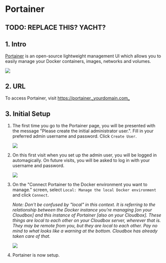 # Portainer

## TODO: REPLACE THIS?  YACHT?

## 1. Intro

[Portainer](https://portainer.io/) is an open-source lightweight management UI which allows you to easily manage your Docker containers, images, networks and volumes.

![](https://i.imgur.com/v3fukYX.png)

## 2. URL

To access Portainer, visit [https://portainer.\_yourdomain.com\_](https://portainer._yourdomain.com_)

## 3. Initial Setup

1. The first time you go to the Portainer page, you will be presented with the message "Please create the initial administrator user.". Fill in your preferred admin username and password. Click `Create User`.

   ![ ](https://i.imgur.com/lqRwB04.png)

2. On this first visit when you set up the admin user, you will be logged in automagically. On future visits, you will be asked to log in with your username and password.

   ![](https://i.imgur.com/pJc8fYo.png)

3. On the "Connect Portainer to the Docker environment you want to manage." screen, select `Local: Manage the local Docker environment` and click `Connect`.

   _Note: Don't be confused by "local" in this context. It is referring to the relationship between the Docker instance you're managing \[on your Cloudbox\] and this instance of Portainer \[also on your Cloudbox\]. These things are local to each other on your Cloudbox server, wherever that is. They may be remote from you, but they are local to each other. Pay no mind to what looks like a warning at the bottom. Cloudbox has already taken care of that._

   ![](https://i.imgur.com/VoBPGwG.png)

4. Portainer is now setup.

